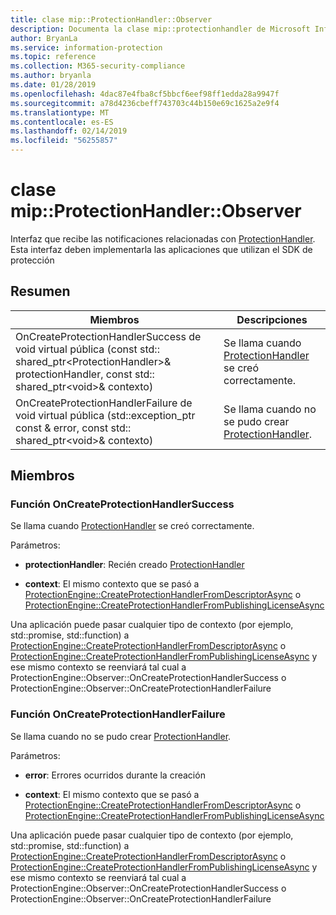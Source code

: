 ```yaml
---
title: clase mip::ProtectionHandler::Observer
description: Documenta la clase mip::protectionhandler de Microsoft Information Protection (MIP) SDK.
author: BryanLa
ms.service: information-protection
ms.topic: reference
ms.collection: M365-security-compliance
ms.author: bryanla
ms.date: 01/28/2019
ms.openlocfilehash: 4dac87e4fba8cf5bbcf6eef98ff1edda28a9947f
ms.sourcegitcommit: a78d4236cbeff743703c44b150e69c1625a2e9f4
ms.translationtype: MT
ms.contentlocale: es-ES
ms.lasthandoff: 02/14/2019
ms.locfileid: "56255857"
---
```

# <a name="class-mipprotectionhandlerobserver"></a>clase mip::ProtectionHandler::Observer 
Interfaz que recibe las notificaciones relacionadas con [ProtectionHandler](class_mip_protectionhandler.md).
Esta interfaz deben implementarla las aplicaciones que utilizan el SDK de protección
  
## <a name="summary"></a>Resumen
 Miembros                        | Descripciones                                
--------------------------------|---------------------------------------------
OnCreateProtectionHandlerSuccess de void virtual pública (const std:: shared_ptr\<ProtectionHandler\>& protectionHandler, const std:: shared_ptr\<void\>& contexto)  |  Se llama cuando [ProtectionHandler](class_mip_protectionhandler.md) se creó correctamente.
OnCreateProtectionHandlerFailure de void virtual pública (std::exception_ptr const & error, const std:: shared_ptr\<void\>& contexto)  |  Se llama cuando no se pudo crear [ProtectionHandler](class_mip_protectionhandler.md).
  
## <a name="members"></a>Miembros
  
### <a name="oncreateprotectionhandlersuccess-function"></a>Función OnCreateProtectionHandlerSuccess
Se llama cuando [ProtectionHandler](class_mip_protectionhandler.md) se creó correctamente.

Parámetros:  
* **protectionHandler**: Recién creado [ProtectionHandler](class_mip_protectionhandler.md)


* **context**: El mismo contexto que se pasó a [ProtectionEngine::CreateProtectionHandlerFromDescriptorAsync](class_mip_protectionengine.md#createprotectionhandlerfromdescriptorasync-function) o [ProtectionEngine::CreateProtectionHandlerFromPublishingLicenseAsync](class_mip_protectionengine.md#createprotectionhandlerfrompublishinglicenseasync-function)


Una aplicación puede pasar cualquier tipo de contexto (por ejemplo, std::promise, std::function) a [ProtectionEngine::CreateProtectionHandlerFromDescriptorAsync](class_mip_protectionengine.md#createprotectionhandlerfromdescriptorasync-function) o [ProtectionEngine::CreateProtectionHandlerFromPublishingLicenseAsync](class_mip_protectionengine.md#createprotectionhandlerfrompublishinglicenseasync-function) y ese mismo contexto se reenviará tal cual a ProtectionEngine::Observer::OnCreateProtectionHandlerSuccess o ProtectionEngine::Observer::OnCreateProtectionHandlerFailure
  
### <a name="oncreateprotectionhandlerfailure-function"></a>Función OnCreateProtectionHandlerFailure
Se llama cuando no se pudo crear [ProtectionHandler](class_mip_protectionhandler.md).

Parámetros:  
* **error**: Errores ocurridos durante la creación 


* **context**: El mismo contexto que se pasó a [ProtectionEngine::CreateProtectionHandlerFromDescriptorAsync](class_mip_protectionengine.md#createprotectionhandlerfromdescriptorasync-function) o [ProtectionEngine::CreateProtectionHandlerFromPublishingLicenseAsync](class_mip_protectionengine.md#createprotectionhandlerfrompublishinglicenseasync-function)


Una aplicación puede pasar cualquier tipo de contexto (por ejemplo, std::promise, std::function) a [ProtectionEngine::CreateProtectionHandlerFromDescriptorAsync](class_mip_protectionengine.md#createprotectionhandlerfromdescriptorasync-function) o [ProtectionEngine::CreateProtectionHandlerFromPublishingLicenseAsync](class_mip_protectionengine.md#createprotectionhandlerfrompublishinglicenseasync-function) y ese mismo contexto se reenviará tal cual a ProtectionEngine::Observer::OnCreateProtectionHandlerSuccess o ProtectionEngine::Observer::OnCreateProtectionHandlerFailure

